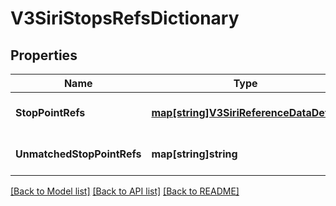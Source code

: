 # V3SiriStopsRefsDictionary

## Properties
Name | Type | Description | Notes
------------ | ------------- | ------------- | -------------
**StopPointRefs** | [**map[string]V3SiriReferenceDataDetail**](V3.SiriReferenceDataDetail.md) |  | [optional] [default to null]
**UnmatchedStopPointRefs** | **map[string]string** |  | [optional] [default to null]

[[Back to Model list]](../README.md#documentation-for-models) [[Back to API list]](../README.md#documentation-for-api-endpoints) [[Back to README]](../README.md)

